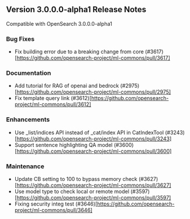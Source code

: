 ## Version 3.0.0.0-alpha1 Release Notes

Compatible with OpenSearch 3.0.0.0-alpha1

### Bug Fixes
* Fix building error due to a breaking change from core (#3617)[https://github.com/opensearch-project/ml-commons/pull/3617]

### Documentation
* Add tutorial for RAG of openai and bedrock (#2975)[https://github.com/opensearch-project/ml-commons/pull/2975]
* Fix template query link (#3612)[https://github.com/opensearch-project/ml-commons/pull/3612]

### Enhancements
* Use _list/indices API instead of _cat/index API in CatIndexTool (#3243)[https://github.com/opensearch-project/ml-commons/pull/3243]
* Support sentence highlighting QA model (#3600)[https://github.com/opensearch-project/ml-commons/pull/3600]

### Maintenance
* Update CB setting to 100 to bypass memory check (#3627)[https://github.com/opensearch-project/ml-commons/pull/3627]
* Use model type to check local or remote model (#3597)[https://github.com/opensearch-project/ml-commons/pull/3597]
* Fixing security integ test (#3646)[https://github.com/opensearch-project/ml-commons/pull/3646]


